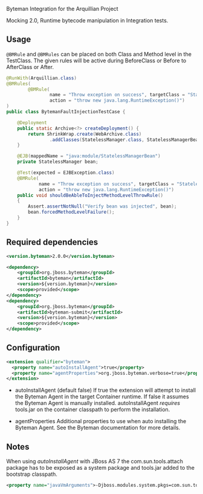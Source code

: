 Byteman Integration for the Arquillian Project

Mocking 2.0, Runtime bytecode manipulation in Integration tests. 

Usage
-----

`@BMRule` and `@BMRules` can be placed on both Class and Method level in the TestClass. 
The given rules will be active during BeforeClass or Before to AfterClass or After.
  

```java
@RunWith(Arquillian.class)
@BMRules(
        @BMRule(
                name = "Throw exception on success", targetClass = "StatelessManagerBean", targetMethod = "forcedClassLevelFailure", 
                action = "throw new java.lang.RuntimeException()")
)
public class BytemanFaultInjectionTestCase {

    @Deployment
    public static Archive<?> createDeployment() {
        return ShrinkWrap.create(WebArchive.class)
                .addClasses(StatelessManager.class, StatelessManagerBean.class);
    }

    @EJB(mappedName = "java:module/StatelessManagerBean")
    private StatelessManager bean;

    @Test(expected = EJBException.class)
    @BMRule(
            name = "Throw exception on success", targetClass = "StatelessManagerBean", targetMethod = "forcedMethodLevelFailure", 
            action = "throw new java.lang.RuntimeException()")
    public void shouldBeAbleToInjectMethodLevelThrowRule()
    {
        Assert.assertNotNull("Verify bean was injected", bean);
        bean.forcedMethodLevelFailure();
    }
}
```

Required dependencies
---------------------

```xml
<version.byteman>2.0.0</version.byteman>

<dependency>
    <groupId>org.jboss.byteman</groupId>
    <artifactId>byteman</artifactId>
    <version>${version.byteman}</version>
    <scope>provided</scope>
</dependency>
<dependency>
    <groupId>org.jboss.byteman</groupId>
    <artifactId>byteman-submit</artifactId>
    <version>${version.byteman}</version>
    <scope>provided</scope>
</dependency>
```


Configuration
-------------

```xml
<extension qualifier="byteman">
  <property name="autoInstallAgent">true</property>
  <property name="agentProperties">org.jboss.byteman.verbose=true</property>
</extension>
```

* autoInstallAgent (default false)
  If true the extension will attempt to install the Byteman Agent in the target Container runtime. 
  If false it assumes the Byteman Agent is manually installed.
  autoInstallAgent *requires* tools.jar on the container classpath to perform the installation. 

* agentProperties
  Additional properties to use when auto installing the Byteman Agent. See the Byteman documentation for more details.


Notes
------

When using *autoInstallAgent* with JBoss AS 7 the com.sun.tools.attach package 
has to be exposed as a system package and tools.jar added to the bootstrap classpath.

```xml
<property name="javaVmArguments">-Djboss.modules.system.pkgs=com.sun.tools.attach,org.jboss.byteman -Xbootclasspath/a:${path.tools_jar}</property>
```
